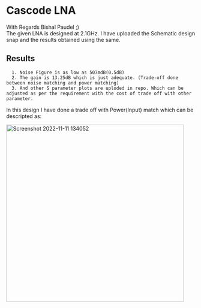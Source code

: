 # Cascode LNA
With Regards Bishal Paudel ;) \
The given LNA is designed at 2.1GHz. I have uploaded the Schematic design snap and the results obtained using the same. 
## Results
      1. Noise Figure is as low as 507mdB(0.5dB)
      2. The gain is 13.25dB which is just adequate. (Trade-off done between noise matching and power matching)
      3. And other S parameter plots are uploded in repo. Which can be adjusted as per the requirement with the cost of trade off with other parameter. 
      
In this design I have done a trade off with Power(Input) match which can be descripted as:

<img width="473" alt="Screenshot 2022-11-11 134052" src="https://user-images.githubusercontent.com/62088646/201296789-a1aa720c-ad44-456b-9679-1e212bd4c7c9.png">
